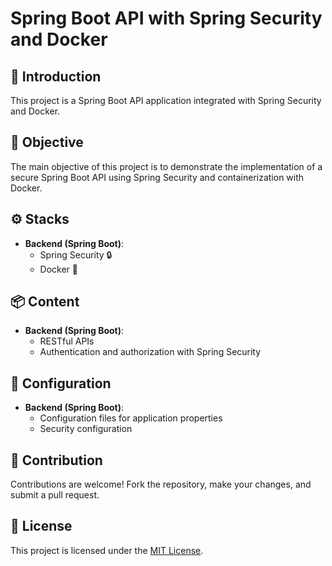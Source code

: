 # Spring Boot API with Spring Security and Docker

## 🚀 Introduction
This project is a Spring Boot API application integrated with Spring Security and Docker.

## 🎯 Objective
The main objective of this project is to demonstrate the implementation of a secure Spring Boot API using Spring Security and containerization with Docker.

## ⚙️ Stacks
- **Backend (Spring Boot)**:
  - Spring Security 🔒
  - Docker 🐳

## 📦 Content
- **Backend (Spring Boot)**:
  - RESTful APIs
  - Authentication and authorization with Spring Security

## 🔧 Configuration
- **Backend (Spring Boot)**:
  - Configuration files for application properties
  - Security configuration

## 🤝 Contribution
Contributions are welcome! Fork the repository, make your changes, and submit a pull request.

## 📝 License
This project is licensed under the [MIT License](LICENSE).
